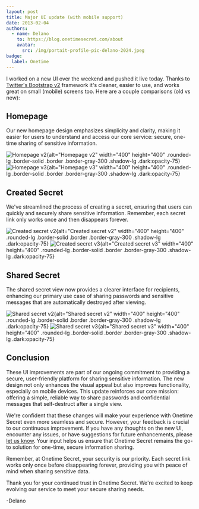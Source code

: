 ```yaml
---
layout: post
title: Major UI update (with mobile support)
date: 2013-02-04
authors:
  - name: Delano
    to: https://blog.onetimesecret.com/about
    avatar:
      src: /img/portait-profile-pic-delano-2024.jpeg
badge:
  label: Onetime
---
```


I worked on a new UI over the weekend and pushed it live today. Thanks to [Twitter's Bootstrap v2](http://twitter.github.com/bootstrap/) framework it's cleaner, easier to use, and works great on small (mobile) screens too. Here are a couple comparisons (old vs new):

## Homepage

Our new homepage design emphasizes simplicity and clarity, making it easier for users to understand and access our core service: secure, one-time sharing of sensitive information.

![Homepage v2](/img/blog/2013/ots-homepage-v2s.png){alt="Homepage v2" width="400" height="400" .rounded-lg .border-solid .border .border-gray-300 .shadow-lg .dark:opacity-75}
![Homepage v3](/img/blog/2013/ots-homepage-v3s.png){alt="Homepage v3" width="400" height="400" .rounded-lg .border-solid .border .border-gray-300 .shadow-lg .dark:opacity-75}

## Created Secret

We've streamlined the process of creating a secret, ensuring that users can quickly and securely share sensitive information. Remember, each secret link only works once and then disappears forever.

![Created secret v2](/img/blog/2013/ots-secret-v2s.png){alt="Created secret v2" width="400" height="400" .rounded-lg .border-solid .border .border-gray-300 .shadow-lg .dark:opacity-75}
![Created secret v3](/img/blog/2013/ots-secret-v3s.png){alt="Created secret v3" width="400" height="400" .rounded-lg .border-solid .border .border-gray-300 .shadow-lg .dark:opacity-75}

## Shared Secret

The shared secret view now provides a clearer interface for recipients, enhancing our primary use case of sharing passwords and sensitive messages that are automatically destroyed after viewing.

![Shared secret v2](/img/blog/2013/ots-secret2-v2s.png){alt="Shared secret v2" width="400" height="400" .rounded-lg .border-solid .border .border-gray-300 .shadow-lg .dark:opacity-75}
![Shared secret v3](/img/blog/2013/ots-secret2-v3s.png){alt="Shared secret v3" width="400" height="400" .rounded-lg .border-solid .border .border-gray-300 .shadow-lg .dark:opacity-75}


## Conclusion
These UI improvements are part of our ongoing commitment to providing a secure, user-friendly platform for sharing sensitive information. The new design not only enhances the visual appeal but also improves functionality, especially on mobile devices. This update reinforces our core mission: offering a simple, reliable way to share passwords and confidential messages that self-destruct after a single view.

We're confident that these changes will make your experience with Onetime Secret even more seamless and secure. However, your feedback is crucial to our continuous improvement. If you have any thoughts on the new UI, encounter any issues, or have suggestions for future enhancements, please [let us know](https://onetimesecret.com/feedback). Your input helps us ensure that Onetime Secret remains the go-to solution for one-time, secure information sharing.

Remember, at Onetime Secret, your security is our priority. Each secret link works only once before disappearing forever, providing you with peace of mind when sharing sensitive data.

Thank you for your continued trust in Onetime Secret. We're excited to keep evolving our service to meet your secure sharing needs.

-Delano
